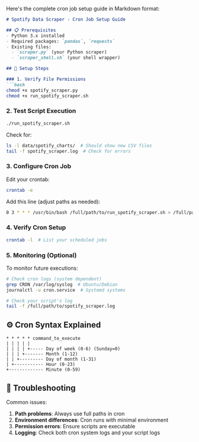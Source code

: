 Here's the complete cron job setup guide in Markdown format:

```markdown
# Spotify Data Scraper - Cron Job Setup Guide

## 📋 Prerequisites
- Python 3.x installed
- Required packages: `pandas`, `requests`
- Existing files:
  - `scraper.py` (your Python scraper)
  - `scraper_shell.sh` (your shell wrapper)

## 🔧 Setup Steps

### 1. Verify File Permissions
```bash
chmod +x spotify_scraper.py
chmod +x run_spotify_scraper.sh
```

### 2. Test Script Execution
```bash
./run_spotify_scraper.sh
```

Check for:
```bash
ls -l data/spotify_charts/  # Should show new CSV files
tail -f spotify_scraper.log  # Check for errors
```

### 3. Configure Cron Job

Edit your crontab:
```bash
crontab -e
```

Add this line (adjust paths as needed):
```bash
0 3 * * * /usr/bin/bash /full/path/to/run_spotify_scraper.sh > /full/path/to/cron.log 2>&1
```

### 4. Verify Cron Setup
```bash
crontab -l  # List your scheduled jobs
```

### 5. Monitoring (Optional)
To monitor future executions:
```bash
# Check cron logs (system dependent)
grep CRON /var/log/syslog  # Ubuntu/Debian
journalctl -u cron.service  # Systemd systems

# Check your script's log
tail -f /full/path/to/spotify_scraper.log
```

## ⚙️ Cron Syntax Explained
```
* * * * * command_to_execute
| | | | |
| | | | +----- Day of week (0-6) (Sunday=0)
| | | +------- Month (1-12)
| | +--------- Day of month (1-31)
| +----------- Hour (0-23)
+------------- Minute (0-59)
```

## 🚨 Troubleshooting
Common issues:
1. **Path problems**: Always use full paths in cron
2. **Environment differences**: Cron runs with minimal environment
3. **Permission errors**: Ensure scripts are executable
4. **Logging**: Check both cron system logs and your script logs